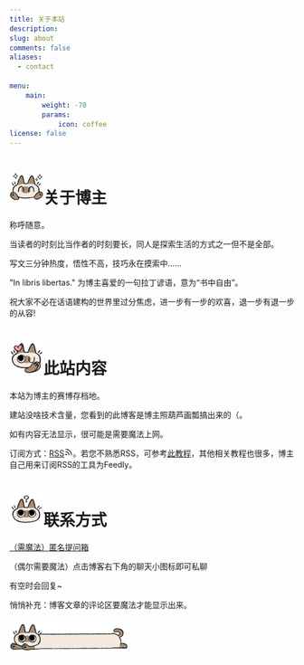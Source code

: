 ```yaml
---
title: 关于本站
description: 
slug: about
comments: false
aliases:
  - contact

menu:
    main: 
        weight: -70
        params:
            icon: coffee
license: false
---
```




<h1><img src="/images/014.png" width=60px height=auto>关于博主</h1>

称呼随意。
<p>当读者的时刻比当作者的时刻要长，同人是探索生活的方式之一但不是全部。</p>
<p>写文三分钟热度，悟性不高，技巧永在摸索中......
<p>"In libris libertas." 为博主喜爱的一句拉丁谚语，意为“书中自由”。</p>
<p>祝大家不必在话语建构的世界里过分焦虑，进一步有一步的欢喜，退一步有退一步的从容!</p>


<h1><img src="/images/006.png" width=60px height=auto>此站内容</h1>

<p>本站为博主的赛博存档地。<p>
<p>建站没啥技术含量，您看到的此博客是博主照葫芦画瓢搞出来的（。</p>
<p>如有内容无法显示，很可能是需要魔法上网。</p>

订阅方式：[RSS<img src="/images/rss.svg" width=15px height=auto >](https://springcecilia.blog/index.xml)。若您不熟悉RSS，可参考[此教程](https://www.jianshu.com/p/a5fa5cd6d933)，其他相关教程也很多，博主自己用来订阅RSS的工具为Feedly。

<h1><img src="/images/002.png" width=60px height=auto>联系方式</h1>

[（需魔法）匿名提问箱](https://peing.net/zh-CN/91e8000a0af399)
<p>（偶尔需要魔法）点击博客右下角的聊天小图标即可私聊<p>
<p>有空时会回复~ </p>
<p>悄悄补充：博客文章的评论区要魔法才能显示出来。<p>
<p><img src="/images/038.png" width=70px height=auto ><img src="/images/039.png" width=70px height=auto ><img src="/images/040.png" width=70px height=auto > </p>












  








